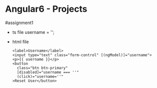 # Angular6 - Projects


#assignment1

- ts file
username = '';

- html file

      <label>Username</label>
      <input type="text" class="form-control" [(ngModel)]="username">
      <p>{{ username }}</p>
      <button
        class="btn btn-primary"
        [disabled]="username === ''"
        (click)="username=''"
      >Reset User</button>
